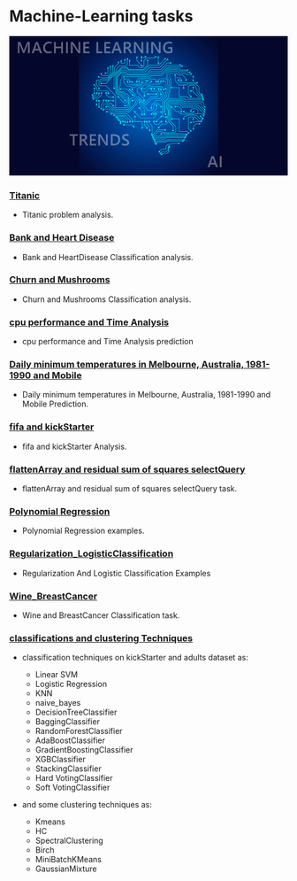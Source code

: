 # Machine-Learning tasks
![machine-learning](res/ML.png)

### [Titanic](titanic)
* Titanic problem analysis.

### [Bank and Heart Disease](Bank_HeartDisease)
* Bank and HeartDisease Classification analysis.

### [Churn and Mushrooms](Churn_Mushrooms)
* Churn and Mushrooms Classification analysis.

### [cpu performance and Time Analysis](cpu_performance_Time%20Analysis%20prediction)
* cpu performance and Time Analysis prediction

### [Daily minimum temperatures in Melbourne, Australia, 1981-1990 and Mobile](Daily%20minimum%20temperatures%20in%20Melbourne,%20Australia,%201981-1990_Mobile)
* Daily minimum temperatures in Melbourne, Australia, 1981-1990 and Mobile Prediction.

### [fifa and kickStarter](fifa_kickStarter)
* fifa and kickStarter Analysis.

### [flattenArray and residual sum of squares selectQuery](flattenArray_residual%20sum%20of%20squares_selectQuery)
* flattenArray and residual sum of squares selectQuery task.

### [Polynomial Regression](Polynomial_Task)
* Polynomial Regression examples.

### [Regularization_LogisticClassification](Regularization_LogisticClassification)
* Regularization And Logistic Classification Examples

### [Wine_BreastCancer](Wine_BreastCancer)
* Wine and BreastCancer Classification task.

### [classifications and clustering Techniques](classifications_clustering_Techniques)
* classification techniques on kickStarter and adults dataset as:
    * Linear SVM
    * Logistic Regression
    * KNN
    * naive_bayes
    * DecisionTreeClassifier
    * BaggingClassifier
    * RandomForestClassifier
    * AdaBoostClassifier
    * GradientBoostingClassifier
    * XGBClassifier
    * StackingClassifier
    * Hard VotingClassifier
    * Soft VotingClassifier

* and some clustering techniques as:
    * Kmeans 
    * HC
    * SpectralClustering
    * Birch
    * MiniBatchKMeans
    * GaussianMixture
